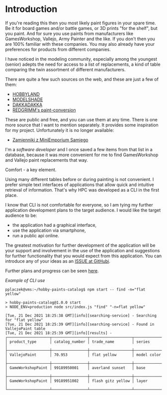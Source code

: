 # Introduction

If you're reading this then you most likely paint figures in your spare time. Be it for board games and/or battle games, or 3D prints "for the shelf", but you paint. And for sure you use paints from manufacturers like GamesWorkshop, Vallejo, Army Painter and the like. If you don't then you are 100% familiar with these companies. You may also already have your preferences for products from different companies.

I have noticed in the modeling community, especially among the youngest (senior) adepts the need for access to a list of replacements, a kind of table comparing the twin assortment of different manufacturers.

There are quite a few such sources on the web, and these are just a few of them:

-   [HOBBYLAND](https://hobbylandbg.com/colourtable)
-   [MODELSHADE](https://www.modelshade.com/paint-conversion-chart)
-   [DAKKADAKKA](https://www.dakkadakka.com/wiki/en/paint_range_compatibility_chart)
-   [REDGRIMM's paint-conversion](https://redgrimm.github.io/paint-conversion/index.html)

These are public and free, and you can use them at any time. There is one more source that I want to mention separately. It provides some inspiration for my project. Unfortunately it is no longer available:

-   [Zamienniki z MiniEmporium Samiego](https://miniemporium.pl/)

I'm a _software developer_ and I once saved a few items from that list in a database, because it was more convenient for me to find GamesWorkshop and Vallejo paint replacements that way.

Comfort - a key element.

Using many different tables before or during painting is not convenient. I prefer simple text interfaces of applications that allow quick and intuitive retrieval of information. That's why HPC was developed as a CLI in the first place.

I know that CLI is not comfortable for everyone, so I am tying my further application development plans to the target audience.
I would like the target audience to be:

- the application had a graphical interface,
- use the application via smartphone,
- run a public api online.

The greatest motivation for further development of the application will be your support and involvement in the use of the application and suggestions for further functionality that you would expect from this application. You can introduce any of your ideas as an [ISSUE at GitHubi](https://github.com/piotr-placzek/hobby-paints-catalog/issues).

Further plans and progress can be seen [here](https://github.com/piotr-placzek/hobby-paints-catalog/projects/1).

_Example of CLI use_

```
pplaczek@vms:~/hobby-paints-catalog$ npm start -- find -n="flat yellow"

> hobby-paints-catalog@1.0.0 start
> NODE_ENV=production node src/index.js "find" "-n=flat yellow"

[Tue, 21 Dec 2021 18:25:38 GMT][info][searching-service] - Searching for "flat yellow"
[Tue, 21 Dec 2021 18:25:39 GMT][info][searching-service] - Found in VallejoPaint table
[Tue, 21 Dec 2021 18:25:39 GMT][info][results] -
┌───────────────────┬────────────────┬───────────────────┬─────────────┐
│ product_type      │ catalog_number │ trade_name        │ series      │
├───────────────────┼────────────────┼───────────────────┼─────────────┤
│ VallejoPaint      │ 70.953         │ flat yellow       │ model color │
├───────────────────┼────────────────┼───────────────────┼─────────────┤
│ GameWorkshopPaint │ 99189950001    │ averland sunset   │ base        │
├───────────────────┼────────────────┼───────────────────┼─────────────┤
│ GameWorkshopPaint │ 99189951002    │ flash gitz yellow │ layer       │
└───────────────────┴────────────────┴───────────────────┴─────────────┘
```
